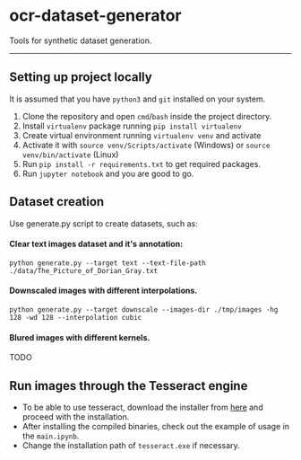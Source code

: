# ocr-dataset-generator
Tools for synthetic dataset generation.

<hr/>

## Setting up project locally
It is assumed that you have `python3` and `git` installed on your system.

1) Clone the repository and open `cmd`/`bash` inside the project directory.
2) Install `virtualenv` package running `pip install virtualenv`
3) Create virtual environment running `virtualenv venv` and activate
4) Activate it with `source venv/Scripts/activate` (Windows) or `source venv/bin/activate` (Linux)
4) Run `pip install -r requirements.txt` to get required packages.
5) Run `jupyter notebook` and you are good to go.

## Dataset creation
Use generate.py script to create datasets, such as: 

#### Clear text images dataset and it's annotation:
`python generate.py --target text --text-file-path ./data/The_Picture_of_Dorian_Gray.txt`

#### Downscaled images with different interpolations.
`python generate.py --target downscale --images-dir ./tmp/images -hg 128 -wd 128 --interpolation cubic`

#### Blured images with different kernels.
TODO

## Run images through the Tesseract engine

- To be able to use tesseract, download the installer from <a href="https://github.com/UB-Mannheim/tesseract/wiki">here</a> and proceed with the installation.
- After installing the compiled binaries, check out the example of usage in the `main.ipynb`.
- Change the installation path of `tesseract.exe` if necessary.
